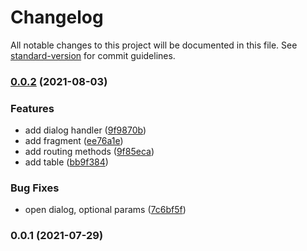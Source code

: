 # Changelog

All notable changes to this project will be documented in this file. See [standard-version](https://github.com/conventional-changelog/standard-version) for commit guidelines.

### [0.0.2](https://github.com/PampaDev/contratos/compare/v0.0.1...v0.0.2) (2021-08-03)


### Features

* add dialog handler ([9f9870b](https://github.com/PampaDev/contratos/commit/9f9870b606dba8c1698ca02a127123e357fc2107))
* add fragment ([ee76a1e](https://github.com/PampaDev/contratos/commit/ee76a1e79b165ad5dd05c00f39e7318dfcb46216))
* add routing methods ([9f85eca](https://github.com/PampaDev/contratos/commit/9f85ecab8f73acec783b50c2797dedaa6fe99b58))
* add table ([bb9f384](https://github.com/PampaDev/contratos/commit/bb9f384b9b907b7b88b26b61519280e12f482b41))


### Bug Fixes

* open dialog, optional params ([7c6bf5f](https://github.com/PampaDev/contratos/commit/7c6bf5f42c05e19210dfe02dbf2ed03460524c82))

### 0.0.1 (2021-07-29)
